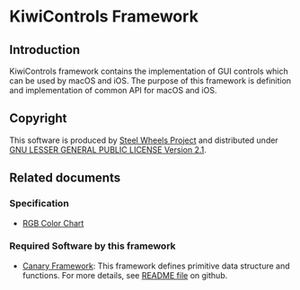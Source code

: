 # KiwiControls Framework

## Introduction
KiwiControls framework contains the implementation of GUI controls which can be
used by macOS and iOS. The purpose of this framework is definition and implementation of common API for macOS and iOS.

## Copyright
This software is produced by [Steel Wheels Project](http://steelwheels.github.io) and distributed under
[GNU LESSER GENERAL PUBLIC LICENSE Version 2.1](https://www.gnu.org/licenses/lgpl-2.1-standalone.html).

## Related documents
### Specification
* [RGB Color Chart](http://lowlife.jp/yasusii/static/color_chart.html)

### Required Software by this framework
*  [Canary Framework](http://steelwheels.github.io/Canary/): This framework defines primitive data structure and functions. For more details, see [README file](https://github.com/steelwheels/Canary) on github.
